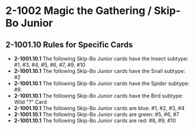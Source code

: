 # 2-1002 Magic the Gathering / Skip-Bo Junior

## 2-1001.10 Rules for Specific Cards
* **2-1001.10.1** The following Skip-Bo Junior cards have the Insect subtype: #1, #3, #4, #5, #6, #7, #9, #10
* **2-1001.10.1** The following Skip-Bo Junior cards have the Snail subtype: #2
* **2-1001.10.1** The following Skip-Bo Junior cards have the Spider subtype: #8
* **2-1001.10.1** The following Skip-Bo Junior cards have the Bird subtype: Wild "?" Card 
* **2-1001.10.1** The following Skip-Bo Junior cards are blue: #1, #2, #3, #4
* **2-1001.10.1** The following Skip-Bo Junior cards are green: #5, #6, #7
* **2-1001.10.1** The following Skip-Bo Junior cards are red: #8, #9, #10


